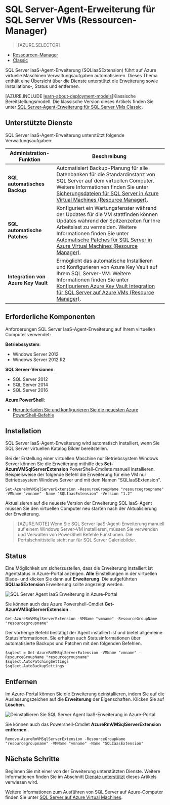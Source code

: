 <properties
    pageTitle="SQL Server-Agent-Erweiterung für SQL Server VMs (Resource Manager) | Microsoft Azure"
    description="Dieses Thema beschreibt die SQL Server-Agent-Erweiterung verwalten, die bestimmte SQL Server-Verwaltungsaufgaben automatisiert. Dazu gehören automatische Sicherung automatische Patches und Integration von Azure Key Vault. Dieses Thema verwendet Bereitstellungsmodus Ressourcenmanager."
    services="virtual-machines-windows"
    documentationCenter=""
    authors="rothja"
    manager="jhubbard"
    editor=""
    tags="azure-resource-manager"/>

<tags
    ms.service="virtual-machines-windows"
    ms.devlang="na"
    ms.topic="article"
    ms.tgt_pltfrm="vm-windows-sql-server"
    ms.workload="infrastructure-services"
    ms.date="10/27/2016"
    ms.author="jroth"/>

# <a name="sql-server-agent-extension-for-sql-server-vms-resource-manager"></a>SQL Server-Agent-Erweiterung für SQL Server VMs (Ressourcen-Manager)

> [AZURE.SELECTOR]
- [Ressourcen-Manager](virtual-machines-windows-sql-server-agent-extension.md)
- [Classic](virtual-machines-windows-classic-sql-server-agent-extension.md)

SQL Server IaaS-Agent-Erweiterung (SQLIaaSExtension) führt auf Azure virtuelle Maschinen Verwaltungsaufgaben automatisieren. Dieses Thema enthält eine Übersicht über die Dienste unterstützt die Erweiterung sowie Installations-, Status und entfernen.

[AZURE.INCLUDE [learn-about-deployment-models](../../includes/learn-about-deployment-models-rm-include.md)]Klassische Bereitstellungsmodell. Die klassische Version dieses Artikels finden Sie unter [SQL Server-Agent-Erweiterung für SQL Server VMs Classic](virtual-machines-windows-classic-sql-server-agent-extension.md).

## <a name="supported-services"></a>Unterstützte Dienste

SQL Server IaaS-Agent-Erweiterung unterstützt folgende Verwaltungsaufgaben:

| Administration-Funktion | Beschreibung |
|---------------------|-------------------------------|
| **SQL automatisches Backup** | Automatisiert Backup-Planung für alle Datenbanken für die Standardinstanz von SQL Server auf dem virtuellen Computer. Weitere Informationen finden Sie unter [Sicherungsdateien für SQL Server in Azure Virtual Machines (Resource Manager)](virtual-machines-windows-sql-automated-backup.md).|
| **SQL automatische Patches** | Konfiguriert ein Wartungsfenster während der Updates für die VM stattfinden können Updates während der Spitzenzeiten für Ihre Arbeitslast zu vermeiden. Weitere Informationen finden Sie unter [Automatische Patches für SQL Server in Azure Virtual Machines (Resource Manager)](virtual-machines-windows-sql-automated-patching.md).|
| **Integration von Azure Key Vault** | Ermöglicht das automatische Installieren und Konfigurieren von Azure Key Vault auf Ihrem SQL Server-VM. Weitere Informationen finden Sie unter [Konfigurieren Azure Key Vault Integration für SQL Server auf Azure VMs (Resource Manager)](virtual-machines-windows-ps-sql-keyvault.md).|

## <a name="prerequisites"></a>Erforderliche Komponenten

Anforderungen SQL Server IaaS-Agent-Erweiterung auf Ihrem virtuellen Computer verwendet:

**Betriebssystem**:

- Windows Server 2012
- Windows Server 2012 R2

**SQL Server-Versionen**:

- SQL Server 2012
- SQL Server 2014
- SQL Server 2016

**Azure PowerShell**:

- [Herunterladen Sie und konfigurieren Sie die neuesten Azure PowerShell-Befehle](../powershell-install-configure.md)

## <a name="installation"></a>Installation

SQL Server IaaS-Agent-Erweiterung wird automatisch installiert, wenn Sie SQL Server virtuellen Katalog Bilder bereitstellen.

Bei der Erstellung einer virtuellen Maschine nur Betriebssystem Windows Server können Sie die Erweiterung mithilfe des **Set-AzureVMSqlServerExtension** PowerShell-Cmdlets manuell installieren. Beispielsweise der folgende Befehl die Erweiterung für eine VM nur Betriebssystem Windows Server und mit dem Namen "SQLIaaSExtension".

    Set-AzureRmVMSqlServerExtension -ResourceGroupName "resourcegroupname" -VMName "vmname" -Name "SQLIaasExtension" -Version "1.2"

Aktualisieren auf die neueste Version der Erweiterung SQL IaaS-Agent müssen Sie den virtuellen Computer neu starten nach der Aktualisierung der Erweiterung.

>[AZURE.NOTE] Wenn Sie SQL Server IaaS-Agent-Erweiterung manuell auf einem Windows Server-VM installieren, müssen Sie verwenden und Verwalten von PowerShell Befehle Funktionen. Die Portalschnittstelle steht nur für SQL Server Galeriebilder.

## <a name="status"></a>Status

Eine Möglichkeit um sicherzustellen, dass die Erweiterung installiert ist Agentstatus in Azure-Portal anzeigen. **Alle** Einstellungen in der virtuellen Blade- und klicken Sie dann auf **Erweiterung**. Die aufgeführten **SQLIaaSExtension** Erweiterung sollte angezeigt werden.

![SQL Server Agent IaaS Erweiterung in Azure-Portal](./media/virtual-machines-windows-sql-server-agent-extension/azure-rm-sql-server-iaas-agent-portal.png)

Sie können auch das Azure Powershell-Cmdlet **Get-AzureVMSqlServerExtension** .

    Get-AzureRmVMSqlServerExtension -VMName "vmname" -ResourceGroupName "resourcegroupname"

Der vorherige Befehl bestätigt der Agent installiert ist und bietet allgemeine Statusinformationen. Sie erhalten auch Statusinformationen über automatisierte Backups und Patchen mit den folgenden Befehlen.

    $sqlext = Get-AzureRmVMSqlServerExtension -VMName "vmname" -ResourceGroupName "resourcegroupname"
    $sqlext.AutoPatchingSettings
    $sqlext.AutoBackupSettings

## <a name="removal"></a>Entfernen   

Im Azure-Portal können Sie die Erweiterung deinstallieren, indem Sie auf die Auslassungszeichen auf die **Erweiterung** der Eigenschaften. Klicken Sie auf **Löschen**.

![Deinstallieren Sie SQL Server Agent IaaS-Erweiterung in Azure-Portal](./media/virtual-machines-windows-sql-server-agent-extension/azure-rm-sql-server-iaas-agent-uninstall.png)

Sie können auch das Powershell-Cmdlet **AzureRmVMSqlServerExtension entfernen** .

    Remove-AzureRmVMSqlServerExtension -ResourceGroupName "resourcegroupname" -VMName "vmname" -Name "SQLIaasExtension"

## <a name="next-steps"></a>Nächste Schritte

Beginnen Sie mit einer von der Erweiterung unterstützten Dienste. Weitere Informationen finden Sie im Abschnitt [Dienste unterstützt](#supported-services) dieses Artikels verwiesen wird.

Weitere Informationen zum Ausführen von SQL Server auf Azure-Computer finden Sie unter [SQL Server auf Azure Virtual Machines](virtual-machines-windows-sql-server-iaas-overview.md).
